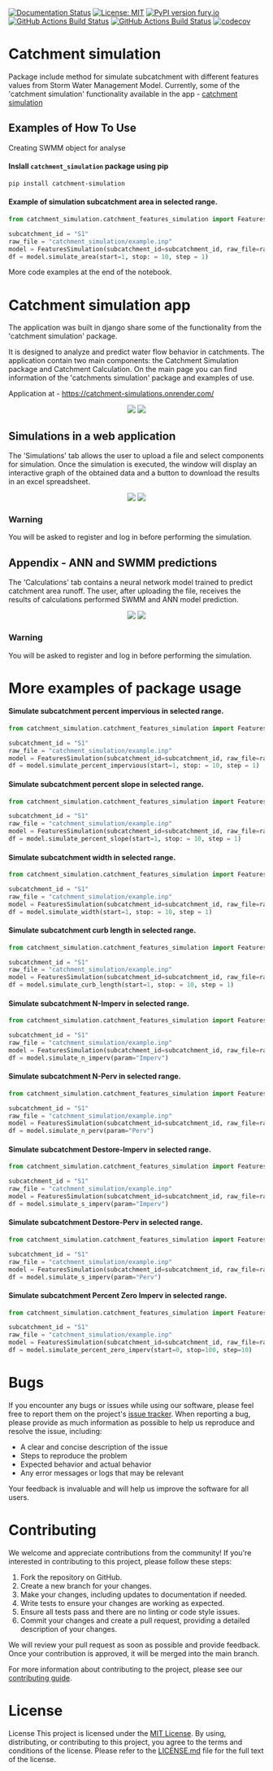 [![Documentation Status](https://readthedocs.org/projects/catchments-simulation/badge/?version=latest)](https://catchments-simulation.readthedocs.io/en/latest/?badge=latest)
[![License: MIT](https://img.shields.io/badge/License-MIT-green.svg)](https://github.com/BuczynskiRafal/catchments_simulation/blob/main/LICENSE)
[![PyPI version fury.io](https://badge.fury.io/py/ansicolortags.svg)](https://pypi.org/project/catchment-simulation/)
[![GitHub Actions Build Status](https://github.com/BuczynskiRafal/catchments_simulation/actions/workflows/python-package.yml/badge.svg?branch=master)](https://github.com/BuczynskiRafal/catchments_simulation/actions/workflows/python-package.yml)
[![GitHub Actions Build Status](https://github.com/BuczynskiRafal/catchments_simulation/actions/workflows/django.yml/badge.svg?branch=master)](https://github.com/BuczynskiRafal/catchments_simulation/actions/workflows/django.yml)
[![codecov](https://codecov.io/gh/BuczynskiRafal/catchments_simulation/branch/main/graph/badge.svg?token=40S5AYWXK6)](https://codecov.io/gh/BuczynskiRafal/catchments_simulation)


# Catchment simulation
Package include method for simulate subcatchment with different features values from Storm Water Management Model.
Currently, some of the 'catchment simulation' functionality available in the app - [catchment simulation](https://catchment-simulations.onrender.com/)

## Examples of How To Use 

Creating SWMM object for analyse

#### Inslall `catchment_simulation` package using pip 

```bash
pip install catchment-simulation
```

#### Example of simulation subcatchment area in selected range.

```python
from catchment_simulation.catchment_features_simulation import FeaturesSimulation

subcatchment_id = "S1"
raw_file = "catchment_simulation/example.inp"
model = FeaturesSimulation(subcatchment_id=subcatchment_id, raw_file=raw_file)
df = model.simulate_area(start=1, stop: = 10, step = 1)
```

More code examples at the end of the notebook.

# Catchment simulation app

The application was built in django share some of the functionality from the 'catchment simulation' package. 

It is designed to analyze and predict water flow behavior in catchments.  The application contain two main components: the Catchment Simulation package and Catchment Calculation.
On the main page you can find information of the 'catchments simulation' package and examples of use. 

Application at - https://catchment-simulations.onrender.com/

<div align="center">
    <img src="https://github.com/BuczynskiRafal/catchments_simulation/blob/main/img/home.png">
    <img src="https://github.com/BuczynskiRafal/catchments_simulation/blob/main/img/example.png">
</div>

## Simulations in a web application
The 'Simulations' tab allows the user to upload a file and select components for simulation. Once the simulation is executed, the window will display an interactive graph of the obtained data and a button to download the results in an excel spreadsheet. 

<div align="center">
    <img src="https://github.com/BuczynskiRafal/catchments_simulation/blob/main/img/simulation_start.png">
    <img src="https://github.com/BuczynskiRafal/catchments_simulation/blob/main/img/simulation_after.png">
</div>

### Warning
You will be asked to register and log in before performing the simulation. 

## Appendix - ANN and SWMM predictions
The 'Calculations' tab contains a neural network model trained to predict catchment area runoff. The user, after uploading the file, receives the results of calculations performed SWMM and ANN model prediction. 

<div align="center">
    <img src="https://github.com/BuczynskiRafal/catchments_simulation/blob/main/img/calculations.png">
    <img src="https://github.com/BuczynskiRafal/catchments_simulation/blob/main/img/ann_model.png">
</div>

### Warning
You will be asked to register and log in before performing the simulation. 

# More examples of package usage 

#### Simulate subcatchment percent impervious in selected range.

```python
from catchment_simulation.catchment_features_simulation import FeaturesSimulation

subcatchment_id = "S1"
raw_file = "catchment_simulation/example.inp"
model = FeaturesSimulation(subcatchment_id=subcatchment_id, raw_file=raw_file)
df = model.simulate_percent_impervious(start=1, stop: = 10, step = 1)
```

#### Simulate subcatchment percent slope in selected range.

```python
from catchment_simulation.catchment_features_simulation import FeaturesSimulation

subcatchment_id = "S1"
raw_file = "catchment_simulation/example.inp"
model = FeaturesSimulation(subcatchment_id=subcatchment_id, raw_file=raw_file)
df = model.simulate_percent_slope(start=1, stop: = 10, step = 1)
```

#### Simulate subcatchment width in selected range.

```python
from catchment_simulation.catchment_features_simulation import FeaturesSimulation

subcatchment_id = "S1"
raw_file = "catchment_simulation/example.inp"
model = FeaturesSimulation(subcatchment_id=subcatchment_id, raw_file=raw_file)
df = model.simulate_width(start=1, stop: = 10, step = 1)
```
#### Simulate subcatchment curb length in selected range.

```python
from catchment_simulation.catchment_features_simulation import FeaturesSimulation

subcatchment_id = "S1"
raw_file = "catchment_simulation/example.inp"
model = FeaturesSimulation(subcatchment_id=subcatchment_id, raw_file=raw_file)
df = model.simulate_curb_length(start=1, stop: = 10, step = 1)
```

#### Simulate subcatchment N-Imperv in selected range.

```python
from catchment_simulation.catchment_features_simulation import FeaturesSimulation

subcatchment_id = "S1"
raw_file = "catchment_simulation/example.inp"
model = FeaturesSimulation(subcatchment_id=subcatchment_id, raw_file=raw_file)
df = model.simulate_n_imperv(param="Imperv")
```

#### Simulate subcatchment N-Perv in selected range.

```python
from catchment_simulation.catchment_features_simulation import FeaturesSimulation

subcatchment_id = "S1"
raw_file = "catchment_simulation/example.inp"
model = FeaturesSimulation(subcatchment_id=subcatchment_id, raw_file=raw_file)
df = model.simulate_n_perv(param="Perv")
```

#### Simulate subcatchment Destore-Imperv in selected range.

```python
from catchment_simulation.catchment_features_simulation import FeaturesSimulation

subcatchment_id = "S1"
raw_file = "catchment_simulation/example.inp"
model = FeaturesSimulation(subcatchment_id=subcatchment_id, raw_file=raw_file)
df = model.simulate_s_imperv(param="Imperv")
```

#### Simulate subcatchment Destore-Perv in selected range.

```python
from catchment_simulation.catchment_features_simulation import FeaturesSimulation

subcatchment_id = "S1"
raw_file = "catchment_simulation/example.inp"
model = FeaturesSimulation(subcatchment_id=subcatchment_id, raw_file=raw_file)
df = model.simulate_s_imperv(param="Perv")
```

#### Simulate subcatchment Percent Zero Imperv in selected range.

```python
from catchment_simulation.catchment_features_simulation import FeaturesSimulation

subcatchment_id = "S1"
raw_file = "catchment_simulation/example.inp"
model = FeaturesSimulation(subcatchment_id=subcatchment_id, raw_file=raw_file)
df = model.simulate_percent_zero_imperv(start=0, stop=100, step=10)
```


# Bugs

If you encounter any bugs or issues while using our software, please feel free to report them on the project's [issue tracker](https://github.com/BuczynskiRafal/catchments_simulation/issues). When reporting a bug, please provide as much information as possible to help us reproduce and resolve the issue, including:

* A clear and concise description of the issue
* Steps to reproduce the problem
* Expected behavior and actual behavior
* Any error messages or logs that may be relevant

Your feedback is invaluable and will help us improve the software for all users.

# Contributing

We welcome and appreciate contributions from the community! If you're interested in contributing to this project, please follow these steps:

1. Fork the repository on GitHub.
2. Create a new branch for your changes.
3. Make your changes, including updates to documentation if needed.
4. Write tests to ensure your changes are working as expected.
5. Ensure all tests pass and there are no linting or code style issues.
6. Commit your changes and create a pull request, providing a detailed description of your changes.

We will review your pull request as soon as possible and provide feedback. Once your contribution is approved, it will be merged into the main branch.

For more information about contributing to the project, please see our [contributing guide](https://github.com/BuczynskiRafal/catchments_simulation/blob/main/CONTRIBUTING.md).

# License

License
This project is licensed under the [MIT License](https://github.com/BuczynskiRafal/catchments_simulation/blob/main/LICENSE). By using, distributing, or contributing to this project, you agree to the terms and conditions of the license. Please refer to the [LICENSE.md](https://github.com/BuczynskiRafal/catchments_simulation/blob/main/LICENSE) file for the full text of the license.